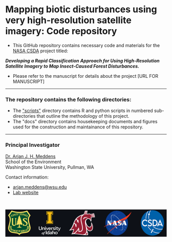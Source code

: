 # Mapping biotic disturbances using very high-resolution satellite imagery: Code repository

* This GitHub repository contains necessary code and materials for the [NASA CSDA](https://www.earthdata.nasa.gov/esds/csda) project titled:
 <p><b><i>Developing a Rapid Classification Approach for Using High-Resolution Satellite Imagery to Map Insect-Caused Forest Disturbances.</i></b></p>

* Please refer to the manuscript for details about the project [URL FOR MANUSCRIPT]  

<hr>

### The repository contains the following directories:
* The ["scripts"](scripts) directory contains R and python scripts in numbered sub-directories that outline the methodology of this project.
* The "docs" directory contains housekeeping documents and figures used for the construction and maintainance of this repository.

----------------------------------------------------------
### Principal Investigator

[Dr. Arjan J. H. Meddens](https://environment.wsu.edu/arjan-meddens/)  
School of the Environment  
Washington State University, Pullman, WA


Contact information: 
* arjan.meddens@wsu.edu
* [Lab website](https://labs.wsu.edu/meddenslab/)

<br>

![Project institutions - banner](docs/ProjectInstitutionsBanner.png)  
